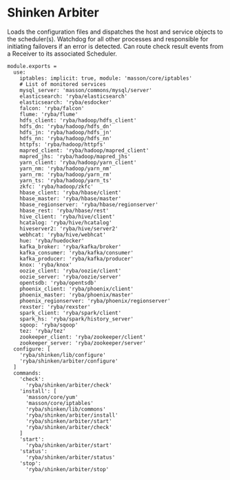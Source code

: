 
# Shinken Arbiter

Loads the configuration files and dispatches the host and service objects to the
scheduler(s). Watchdog for all other processes and responsible for initiating
failovers if an error is detected. Can route check result events from a Receiver
to its associated Scheduler.

    module.exports =
      use:
        iptables: implicit: true, module: 'masson/core/iptables'
        # List of monitored services
        mysql_server: 'masson/commons/mysql/server'
        elasticsearch: 'ryba/elasticsearch'
        elasticsearch: 'ryba/esdocker'
        falcon: 'ryba/falcon'
        flume: 'ryba/flume'
        hdfs_client: 'ryba/hadoop/hdfs_client'
        hdfs_dn: 'ryba/hadoop/hdfs_dn'
        hdfs_jn: 'ryba/hadoop/hdfs_jn'
        hdfs_nn: 'ryba/hadoop/hdfs_nn'
        httpfs: 'ryba/hadoop/httpfs'
        mapred_client: 'ryba/hadoop/mapred_client'
        mapred_jhs: 'ryba/hadoop/mapred_jhs'
        yarn_client: 'ryba/hadoop/yarn_client'
        yarn_nm: 'ryba/hadoop/yarn_nm'
        yarn_rm: 'ryba/hadoop/yarn_rm'
        yarn_ts: 'ryba/hadoop/yarn_ts'
        zkfc: 'ryba/hadoop/zkfc'
        hbase_client: 'ryba/hbase/client'
        hbase_master: 'ryba/hbase/master'
        hbase_regionserver: 'ryba/hbase/regionserver'
        hbase_rest: 'ryba/hbase/rest'
        hive_client: 'ryba/hive/client'
        hcatalog: 'ryba/hive/hcatalog'
        hiveserver2: 'ryba/hive/server2'
        webhcat: 'ryba/hive/webhcat'
        hue: 'ryba/huedocker'
        kafka_broker: 'ryba/kafka/broker'
        kafka_consumer: 'ryba/kafka/consumer'
        kafka_producer: 'ryba/kafka/producer'
        knox: 'ryba/knox'
        oozie_client: 'ryba/oozie/client'
        oozie_server: 'ryba/oozie/server'
        opentsdb: 'ryba/opentsdb'
        phoenix_client: 'ryba/phoenix/client'
        phoenix_master: 'ryba/phoenix/master'
        phoenix_regionserver: 'ryba/phoenix/regionserver'
        rexster: 'ryba/rexster'
        spark_client: 'ryba/spark/client'
        spark_hs: 'ryba/spark/history_server'
        sqoop: 'ryba/sqoop'
        tez: 'ryba/tez'
        zookeeper_client: 'ryba/zookeeper/client'
        zookeeper_server: 'ryba/zookeeper/server'
      configure: [
        'ryba/shinken/lib/configure'
        'ryba/shinken/arbiter/configure'
      ]
      commands:
        'check':
          'ryba/shinken/arbiter/check'
        'install': [
          'masson/core/yum'
          'masson/core/iptables'
          'ryba/shinken/lib/commons'
          'ryba/shinken/arbiter/install'
          'ryba/shinken/arbiter/start'
          'ryba/shinken/arbiter/check'
        ]
        'start':
          'ryba/shinken/arbiter/start'
        'status':
          'ryba/shinken/arbiter/status'
        'stop':
          'ryba/shinken/arbiter/stop'
